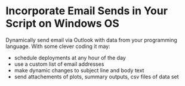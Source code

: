 # Incorporate Email Sends in Your Script on Windows OS
Dynamically send email via Outlook with data from your programming language.  With some clever coding it may:
* schedule deployments at any hour of the day
* use a custom list of email addresses
* make dynamic changes to subject line and body text
* send attachements of plots, summary outputs, csv files of data set
